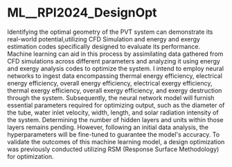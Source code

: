 # ML__RPI2024_DesignOpt
Identifying the optimal geometry of the PVT system can demonstrate its real-world potential,utilizing CFD Simulation and energy and exergy estimation codes specifically designed to evaluate
its performance. Machine learning can aid in this process by assimilating data gathered from CFD simulations across different parameters and analyzing it using energy and exergy analysis codes to
optimize the system. I intend to employ neural networks to ingest data encompassing thermal energy efficiency, electrical energy efficiency, overall energy efficiency, electrical exergy
efficiency, thermal exergy efficiency, overall exergy efficiency, and exergy destruction through the system. Subsequently, the neural network model will furnish essential parameters required for
optimizing output, such as the diameter of the tube, water inlet velocity, width, length, and solar radiation intensity of the system. Determining the number of hidden layers and units within those
layers remains pending. However, following an initial data analysis, the hyperparameters will be fine-tuned to guarantee the model's accuracy. To validate the outcomes of this machine learning
model, a design optimization was previously conducted utilizing RSM (Response Surface Methodology) for optimization.
